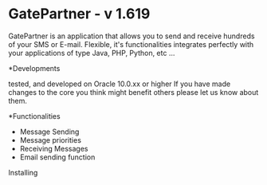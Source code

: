 # GatePartner - v 1.619

GatePartner is an application that allows you to send and receive hundreds of your SMS or E-mail. Flexible, it's functionalities integrates perfectly with your applications of type Java, PHP, Python, etc ...


*Developments

tested, and developed on Oracle 10.0.xx or higher
If you have made changes to the core you think might benefit others please let us know about them.

*Functionalities

- Message Sending
- Message priorities
- Receiving Messages
- Email sending function

Installing



